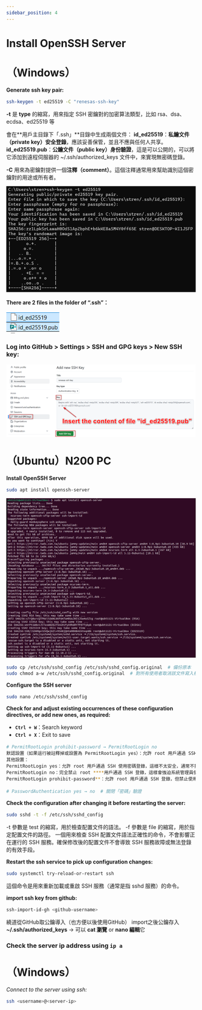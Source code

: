 ```yaml
---
sidebar_position: 4
---
```


# Install OpenSSH Server
# （Windows）

**Generate ssh key pair:**

```bash
ssh-keygen -t ed25519 -C "renesas-ssh-key"
```

**-t** 是 **type** 的縮寫，用來指定 SSH 密鑰對的加密算法類型，比如 rsa、dsa、ecdsa、ed25519 等

會在**用戶主目錄下「.ssh」**目錄中生成兩個文件：
**id_ed25519**：**私鑰文件（private key）安全登錄**，應該妥善保管，並且不應與任何人共享。
**id_ed25519.pub**：**公鑰文件（public key）身份驗證**，這是可以公開的，可以將它添加到遠程伺服器的 ~/.ssh/authorized_keys 文件中，來實現無密碼登錄。

**-C** 用來為密鑰對提供一個**注釋（comment）**。這個注釋通常用來幫助識別這個密鑰對的用途或所有者。

![](../img/03_01.png)

**There are 2 files in the folder of “.ssh”：**

![](../img/03_01_2.png)

### Log into GitHub > Settings > SSH and GPG keys > New SSH key:

![](../img/03_02.png)

# （Ubuntu）N200 PC

**Install OpenSSH Server**

```bash
sudo apt install openssh-server
```

![](../img/03_03.png)

```bash
sudo cp /etc/ssh/sshd_config /etc/ssh/sshd_config.original  # 備份原本
sudo chmod a-w /etc/ssh/sshd_config.original  # 對所有使用者取消該文件寫入權限
```

**Configure the SSH server**

```bash
sudo nano /etc/ssh/sshd_config
```

**Check for and adjust existing occurrences of these configuration directives, or add new ones, as required:**

- **`Ctrl + W`**：Search keyword
- **`Ctrl + X`**：Exit to save

```bash
# PermitRootLogin prohibit-password → PermitRootLogin no
默認設置（如果這行被註釋掉或設置為 PermitRootLogin yes）：允許 root 用戶通過 SSH 使用密碼登錄。
其他設置：
PermitRootLogin yes：允許 root 用戶通過 SSH 使用密碼登錄，這樣不太安全，通常不推薦這樣配置。
PermitRootLogin no：完全禁止 root ****用戶通過 SSH 登錄，這樣會強迫系統管理員使用其他用戶（比如 sudo）來獲取 root 權限。
PermitRootLogin prohibit-password**：允許 root 用戶通過 SSH 登錄，但禁止使用密碼登錄，只能使用 SSH 密鑰進行身份驗證。

# PasswordAuthentication yes → no  # 關閉「密碼」驗證
```

**Check the configuration after changing it before restarting the server:**

```bash
sudo sshd -t -f /etc/ssh/sshd_config
```

-t 參數是 test 的縮寫，用於檢查配置文件的語法。
-f 參數是 file 的縮寫，用於指定配置文件的路徑。
一個用來檢查 SSH 配置文件語法正確性的命令，不會影響正在運行的 SSH 服務。確保修改後的配置文件不會導致 SSH 服務故障或無法登錄的有效手段。

**Restart the ssh service to pick up configuration changes:**

```bash
sudo systemctl try-reload-or-restart ssh
```

這個命令是用來重新加載或重啟 SSH 服務（通常是指 sshd 服務）的命令。

**import ssh key from github:**

```bash
ssh-import-id-gh <github-username>
```

繞道從GitHub取公鑰導入（也方便以後使用GitHub）
import之後公鑰存入 **~/.ssh/authorized_keys** → 可以 **cat 瀏覽** or **nano 編輯**它

### Check the server ip address using **`ip a`**

# （Windows）

*Connect to the server using ssh:*

```bash
ssh <username>@<server-ip>
```